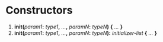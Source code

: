 # Constructors

1. **init(**_param1_**:** _type1_**,** _…_**,** _paramN_**:** _typeN_**)** **{** _…_ **}**
2. **init(**_param1_**:** _type1_**,** _…_**,** _paramN_**:** _typeN_**):** _initializer-list_ **{** _…_ **}**